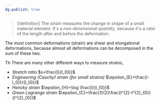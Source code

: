 ```yaml
---
dg-publish: true
---
```

>[!definition]
>The *strain* measures the change in shape of a small material element. It's a *non-dimensional quantity*, because it's a *ratio* of the length after and before the deformation. 

The most common deformations (strain) are shear and elongational deformations, because almost all deformations can be decomposed in the sum of these two.

Th
There are many other different ways to measure strains, 

- *Stretch ratio* $s=\frac{l}{l_{0}}$
- *Engineering (Cauchy) strain (for small strains)* $\epsilon_{E}=\frac{l-l_{0}}{l_{0}}$
- *Hencky strain* $\epsilon_{H}=\log \frac{l}{l_{0}}$
- *Green Lagrange strain* $\epsilon_{C}=\frac{1}{2}\frac{l^{2}-l^{2}_{0}}{l^{2}_{0}}$
